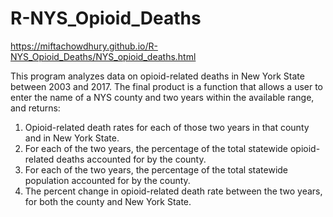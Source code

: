 # R-NYS_Opioid_Deaths

https://miftachowdhury.github.io/R-NYS_Opioid_Deaths/NYS_opioid_deaths.html

This program analyzes data on opioid-related deaths in New York State between 2003 and 2017. The final product is a function that allows a user to enter the name of a NYS county and two years within the available range, and returns:
1) Opioid-related death rates for each of those two years in that county and in New York State.
3) For each of the two years, the percentage of the total statewide opioid-related deaths accounted for by the county. 
3) For each of the two years, the percentage of the total statewide population accounted for by the county.
4) The percent change in opioid-related death rate between the two years, for both the county and New York State.
